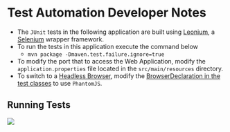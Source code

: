 # Test Automation Developer Notes

* The `JUnit` tests in the following application are built using [Leonium](https://www.github.com/git-leon/leonium), a [Selenium]() wrapper framework.
* To run the tests in this application execute the command below
	* `mvn package -Dmaven.test.failure.ignore=true`
* To modify the port that to access the Web Application, modify the `application.properties` file located in the `src/main/resources` directory.
* To switch to a [Headless Browser](), modify the [BrowserDeclaration in the test classes]() to use `PhantomJS`.

## Running Tests
[![](./run-selenium-tests.gif)](./run-selenium-tests.gif)